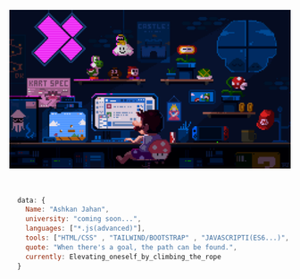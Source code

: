 ![mario](https://github.com/AJahann/AJahann/blob/main/225813708-98b745f2-7d22-48cf-9150-083f1b00d6c9.gif?raw=true)

<br/>

```js
  data: {
    Name: "Ashkan Jahan",
    university: "coming soon...",
    languages: ["*.js(advanced)"],
    tools: ["HTML/CSS" , "TAILWIND/BOOTSTRAP" , "JAVASCRIPTI(ES6...)", "GIT/GITHUB"],
    quote: "When there's a goal, the path can be found.",
    currently: Elevating_oneself_by_climbing_the_rope
  }
```
